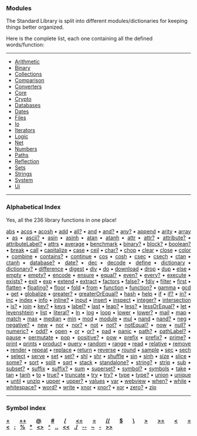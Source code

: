 ### Modules

The Standard Library is split into different modules/dictionaries for keeping things better organized.  

Here is the complete list, each one containing all the defined words/function:

---

- [Arithmetic](Library-‣-Arithmetic)
- [Binary](Library-‣-Binary)
- [Collections](Library-‣-Collections)
- [Comparison](Library-‣-Comparison)
- [Converters](Library-‣-Converters)
- [Core](Library-‣-Core)
- [Crypto](Library-‣-Crypto)
- [Databases](Library-‣-Databases)
- [Dates](Library-‣-Dates)
- [Files](Library-‣-Files)
- [Io](Library-‣-Io)
- [Iterators](Library-‣-Iterators)
- [Logic](Library-‣-Logic)
- [Net](Library-‣-Net)
- [Numbers](Library-‣-Numbers)
- [Paths](Library-‣-Paths)
- [Reflection](Library-‣-Reflection)
- [Sets](Library-‣-Sets)
- [Strings](Library-‣-Strings)
- [System](Library-‣-System)
- [Ui](Library-‣-Ui)

---

### Alphabetical Index

Yes, all the 236 library functions in one place!

<p align="justify">
<a href="Library-‣-Numbers#abs">abs</a> ▪︎ <a href="Library-‣-Numbers#acos">acos</a> ▪︎ <a href="Library-‣-Numbers#acosh">acosh</a> ▪︎ <a href="Library-‣-Arithmetic#add">add</a> ▪︎ <a href="Library-‣-Logic#all?">all?</a> ▪︎ <a href="Library-‣-Binary#and">and</a> ▪︎ <a href="Library-‣-Logic#and?">and?</a> ▪︎ <a href="Library-‣-Logic#any?">any?</a> ▪︎ <a href="Library-‣-Collections#append">append</a> ▪︎ <a href="Library-‣-Reflection#arity">arity</a> ▪︎ <a href="Library-‣-Converters#array">array</a> ▪︎ <a href="Library-‣-Converters#as">as</a> ▪︎ <a href="Library-‣-Strings#ascii?">ascii?</a> ▪︎ <a href="Library-‣-Numbers#asin">asin</a> ▪︎ <a href="Library-‣-Numbers#asinh">asinh</a> ▪︎ <a href="Library-‣-Numbers#atan">atan</a> ▪︎ <a href="Library-‣-Numbers#atanh">atanh</a> ▪︎ <a href="Library-‣-Reflection#attr">attr</a> ▪︎ <a href="Library-‣-Reflection#attr?">attr?</a> ▪︎ <a href="Library-‣-Reflection#attribute?">attribute?</a> ▪︎ <a href="Library-‣-Reflection#attributeLabel?">attributeLabel?</a> ▪︎ <a href="Library-‣-Reflection#attrs">attrs</a> ▪︎ <a href="Library-‣-Numbers#average">average</a> ▪︎ <a href="Library-‣-Reflection#benchmark">benchmark</a> ▪︎ <a href="Library-‣-Reflection#binary?">binary?</a> ▪︎ <a href="Library-‣-Reflection#block?">block?</a> ▪︎ <a href="Library-‣-Reflection#boolean?">boolean?</a> ▪︎ <a href="Library-‣-Core#break">break</a> ▪︎ <a href="Library-‣-Core#call">call</a> ▪︎ <a href="Library-‣-Strings#capitalize">capitalize</a> ▪︎ <a href="Library-‣-Core#case">case</a> ▪︎ <a href="Library-‣-Numbers#ceil">ceil</a> ▪︎ <a href="Library-‣-Reflection#char?">char?</a> ▪︎ <a href="Library-‣-Collections#chop">chop</a> ▪︎ <a href="Library-‣-Io#clear">clear</a> ▪︎ <a href="Library-‣-Databases#close">close</a> ▪︎ <a href="Library-‣-Strings#color">color</a> ▪︎ <a href="Library-‣-Collections#combine">combine</a> ▪︎ <a href="Library-‣-Collections#contains?">contains?</a> ▪︎ <a href="Library-‣-Core#continue">continue</a> ▪︎ <a href="Library-‣-Numbers#cos">cos</a> ▪︎ <a href="Library-‣-Numbers#cosh">cosh</a> ▪︎ <a href="Library-‣-Numbers#csec">csec</a> ▪︎ <a href="Library-‣-Numbers#csech">csech</a> ▪︎ <a href="Library-‣-Numbers#ctan">ctan</a> ▪︎ <a href="Library-‣-Numbers#ctanh">ctanh</a> ▪︎ <a href="Library-‣-Reflection#database?">database?</a> ▪︎ <a href="Library-‣-Reflection#date?">date?</a> ▪︎ <a href="Library-‣-Arithmetic#dec">dec</a> ▪︎ <a href="Library-‣-Crypto#decode">decode</a> ▪︎ <a href="Library-‣-Converters#define">define</a> ▪︎ <a href="Library-‣-Converters#dictionary">dictionary</a> ▪︎ <a href="Library-‣-Reflection#dictionary?">dictionary?</a> ▪︎ <a href="Library-‣-Sets#difference">difference</a> ▪︎ <a href="Library-‣-Crypto#digest">digest</a> ▪︎ <a href="Library-‣-Arithmetic#div">div</a> ▪︎ <a href="Library-‣-Core#do">do</a> ▪︎ <a href="Library-‣-Net#download">download</a> ▪︎ <a href="Library-‣-Collections#drop">drop</a> ▪︎ <a href="Library-‣-Core#dup">dup</a> ▪︎ <a href="Library-‣-Core#else">else</a> ▪︎ <a href="Library-‣-Collections#empty">empty</a> ▪︎ <a href="Library-‣-Collections#empty?">empty?</a> ▪︎ <a href="Library-‣-Crypto#encode">encode</a> ▪︎ <a href="Library-‣-System#ensure">ensure</a> ▪︎ <a href="Library-‣-Comparison#equal?">equal?</a> ▪︎ <a href="Library-‣-Numbers#even?">even?</a> ▪︎ <a href="Library-‣-Iterators#every?">every?</a> ▪︎ <a href="Library-‣-System#execute">execute</a> ▪︎ <a href="Library-‣-Files#exists?">exists?</a> ▪︎ <a href="Library-‣-System#exit">exit</a> ▪︎ <a href="Library-‣-Numbers#exp">exp</a> ▪︎ <a href="Library-‣-Collections#extend">extend</a> ▪︎ <a href="Library-‣-Paths#extract">extract</a> ▪︎ <a href="Library-‣-Numbers#factors">factors</a> ▪︎ <a href="Library-‣-Logic#false?">false?</a> ▪︎ <a href="Library-‣-Arithmetic#fdiv">fdiv</a> ▪︎ <a href="Library-‣-Iterators#filter">filter</a> ▪︎ <a href="Library-‣-Collections#first">first</a> ▪︎ <a href="Library-‣-Collections#flatten">flatten</a> ▪︎ <a href="Library-‣-Reflection#floating?">floating?</a> ▪︎ <a href="Library-‣-Numbers#floor">floor</a> ▪︎ <a href="Library-‣-Iterators#fold">fold</a> ▪︎ <a href="Library-‣-Converters#from">from</a> ▪︎ <a href="Library-‣-Converters#function">function</a> ▪︎ <a href="Library-‣-Reflection#function?">function?</a> ▪︎ <a href="Library-‣-Numbers#gamma">gamma</a> ▪︎ <a href="Library-‣-Numbers#gcd">gcd</a> ▪︎ <a href="Library-‣-Collections#get">get</a> ▪︎ <a href="Library-‣-Core#globalize">globalize</a> ▪︎ <a href="Library-‣-Comparison#greater?">greater?</a> ▪︎ <a href="Library-‣-Comparison#greaterOrEqual?">greaterOrEqual?</a> ▪︎ <a href="Library-‣-Crypto#hash">hash</a> ▪︎ <a href="Library-‣-Reflection#help">help</a> ▪︎ <a href="Library-‣-Core#if">if</a> ▪︎ <a href="Library-‣-Core#if?">if?</a> ▪︎ <a href="Library-‣-Collections#in?">in?</a> ▪︎ <a href="Library-‣-Arithmetic#inc">inc</a> ▪︎ <a href="Library-‣-Collections#index">index</a> ▪︎ <a href="Library-‣-Reflection#info">info</a> ▪︎ <a href="Library-‣-Reflection#inline?">inline?</a> ▪︎ <a href="Library-‣-Io#input">input</a> ▪︎ <a href="Library-‣-Collections#insert">insert</a> ▪︎ <a href="Library-‣-Reflection#inspect">inspect</a> ▪︎ <a href="Library-‣-Reflection#integer?">integer?</a> ▪︎ <a href="Library-‣-Sets#intersection">intersection</a> ▪︎ <a href="Library-‣-Reflection#is?">is?</a> ▪︎ <a href="Library-‣-Strings#join">join</a> ▪︎ <a href="Library-‣-Collections#key?">key?</a> ▪︎ <a href="Library-‣-Collections#keys">keys</a> ▪︎ <a href="Library-‣-Reflection#label?">label?</a> ▪︎ <a href="Library-‣-Collections#last">last</a> ▪︎ <a href="Library-‣-Dates#leap?">leap?</a> ▪︎ <a href="Library-‣-Comparison#less?">less?</a> ▪︎ <a href="Library-‣-Comparison#lessOrEqual?">lessOrEqual?</a> ▪︎ <a href="Library-‣-Core#let">let</a> ▪︎ <a href="Library-‣-Strings#levenshtein">levenshtein</a> ▪︎ <a href="Library-‣-System#list">list</a> ▪︎ <a href="Library-‣-Reflection#literal?">literal?</a> ▪︎ <a href="Library-‣-Numbers#ln">ln</a> ▪︎ <a href="Library-‣-Numbers#log">log</a> ▪︎ <a href="Library-‣-Iterators#loop">loop</a> ▪︎ <a href="Library-‣-Strings#lower">lower</a> ▪︎ <a href="Library-‣-Strings#lower?">lower?</a> ▪︎ <a href="Library-‣-Net#mail">mail</a> ▪︎ <a href="Library-‣-Iterators#map">map</a> ▪︎ <a href="Library-‣-Strings#match">match</a> ▪︎ <a href="Library-‣-Collections#max">max</a> ▪︎ <a href="Library-‣-Numbers#median">median</a> ▪︎ <a href="Library-‣-Collections#min">min</a> ▪︎ <a href="Library-‣-Arithmetic#mod">mod</a> ▪︎ <a href="Library-‣-Paths#module">module</a> ▪︎ <a href="Library-‣-Arithmetic#mul">mul</a> ▪︎ <a href="Library-‣-Binary#nand">nand</a> ▪︎ <a href="Library-‣-Logic#nand?">nand?</a> ▪︎ <a href="Library-‣-Arithmetic#neg">neg</a> ▪︎ <a href="Library-‣-Numbers#negative?">negative?</a> ▪︎ <a href="Library-‣-Core#new">new</a> ▪︎ <a href="Library-‣-Binary#nor">nor</a> ▪︎ <a href="Library-‣-Logic#nor?">nor?</a> ▪︎ <a href="Library-‣-Binary#not">not</a> ▪︎ <a href="Library-‣-Logic#not?">not?</a> ▪︎ <a href="Library-‣-Comparison#notEqual?">notEqual?</a> ▪︎ <a href="Library-‣-Dates#now">now</a> ▪︎ <a href="Library-‣-Reflection#null?">null?</a> ▪︎ <a href="Library-‣-Strings#numeric?">numeric?</a> ▪︎ <a href="Library-‣-Numbers#odd?">odd?</a> ▪︎ <a href="Library-‣-Databases#open">open</a> ▪︎ <a href="Library-‣-Binary#or">or</a> ▪︎ <a href="Library-‣-Logic#or?">or?</a> ▪︎ <a href="Library-‣-Strings#pad">pad</a> ▪︎ <a href="Library-‣-System#panic">panic</a> ▪︎ <a href="Library-‣-Reflection#path?">path?</a> ▪︎ <a href="Library-‣-Reflection#pathLabel?">pathLabel?</a> ▪︎ <a href="Library-‣-System#pause">pause</a> ▪︎ <a href="Library-‣-Collections#permutate">permutate</a> ▪︎ <a href="Library-‣-Core#pop">pop</a> ▪︎ <a href="Library-‣-Numbers#positive?">positive?</a> ▪︎ <a href="Library-‣-Arithmetic#pow">pow</a> ▪︎ <a href="Library-‣-Strings#prefix">prefix</a> ▪︎ <a href="Library-‣-Strings#prefix?">prefix?</a> ▪︎ <a href="Library-‣-Numbers#prime?">prime?</a> ▪︎ <a href="Library-‣-Io#print">print</a> ▪︎ <a href="Library-‣-Io#prints">prints</a> ▪︎ <a href="Library-‣-Numbers#product">product</a> ▪︎ <a href="Library-‣-Databases#query">query</a> ▪︎ <a href="Library-‣-Numbers#random">random</a> ▪︎ <a href="Library-‣-Numbers#range">range</a> ▪︎ <a href="Library-‣-Files#read">read</a> ▪︎ <a href="Library-‣-Paths#relative">relative</a> ▪︎ <a href="Library-‣-Collections#remove">remove</a> ▪︎ <a href="Library-‣-Strings#render">render</a> ▪︎ <a href="Library-‣-Collections#repeat">repeat</a> ▪︎ <a href="Library-‣-Strings#replace">replace</a> ▪︎ <a href="Library-‣-Core#return">return</a> ▪︎ <a href="Library-‣-Collections#reverse">reverse</a> ▪︎ <a href="Library-‣-Numbers#round">round</a> ▪︎ <a href="Library-‣-Collections#sample">sample</a> ▪︎ <a href="Library-‣-Numbers#sec">sec</a> ▪︎ <a href="Library-‣-Numbers#sech">sech</a> ▪︎ <a href="Library-‣-Iterators#select">select</a> ▪︎ <a href="Library-‣-Net#serve">serve</a> ▪︎ <a href="Library-‣-Collections#set">set</a> ▪︎ <a href="Library-‣-Reflection#set?">set?</a> ▪︎ <a href="Library-‣-Binary#shl">shl</a> ▪︎ <a href="Library-‣-Binary#shr">shr</a> ▪︎ <a href="Library-‣-Collections#shuffle">shuffle</a> ▪︎ <a href="Library-‣-Numbers#sin">sin</a> ▪︎ <a href="Library-‣-Numbers#sinh">sinh</a> ▪︎ <a href="Library-‣-Collections#size">size</a> ▪︎ <a href="Library-‣-Collections#slice">slice</a> ▪︎ <a href="Library-‣-Iterators#some?">some?</a> ▪︎ <a href="Library-‣-Collections#sort">sort</a> ▪︎ <a href="Library-‣-Collections#split">split</a> ▪︎ <a href="Library-‣-Numbers#sqrt">sqrt</a> ▪︎ <a href="Library-‣-Reflection#stack">stack</a> ▪︎ <a href="Library-‣-Reflection#standalone?">standalone?</a> ▪︎ <a href="Library-‣-Reflection#string?">string?</a> ▪︎ <a href="Library-‣-Strings#strip">strip</a> ▪︎ <a href="Library-‣-Arithmetic#sub">sub</a> ▪︎ <a href="Library-‣-Sets#subset?">subset?</a> ▪︎ <a href="Library-‣-Strings#suffix">suffix</a> ▪︎ <a href="Library-‣-Strings#suffix?">suffix?</a> ▪︎ <a href="Library-‣-Numbers#sum">sum</a> ▪︎ <a href="Library-‣-Sets#superset?">superset?</a> ▪︎ <a href="Library-‣-Reflection#symbol?">symbol?</a> ▪︎ <a href="Library-‣-Reflection#symbols">symbols</a> ▪︎ <a href="Library-‣-Collections#take">take</a> ▪︎ <a href="Library-‣-Numbers#tan">tan</a> ▪︎ <a href="Library-‣-Numbers#tanh">tanh</a> ▪︎ <a href="Library-‣-Converters#to">to</a> ▪︎ <a href="Library-‣-Logic#true?">true?</a> ▪︎ <a href="Library-‣-Strings#truncate">truncate</a> ▪︎ <a href="Library-‣-Core#try">try</a> ▪︎ <a href="Library-‣-Core#try?">try?</a> ▪︎ <a href="Library-‣-Reflection#type">type</a> ▪︎ <a href="Library-‣-Reflection#type?">type?</a> ▪︎ <a href="Library-‣-Sets#union">union</a> ▪︎ <a href="Library-‣-Collections#unique">unique</a> ▪︎ <a href="Library-‣-Core#until">until</a> ▪︎ <a href="Library-‣-Files#unzip">unzip</a> ▪︎ <a href="Library-‣-Strings#upper">upper</a> ▪︎ <a href="Library-‣-Strings#upper?">upper?</a> ▪︎ <a href="Library-‣-Collections#values">values</a> ▪︎ <a href="Library-‣-Core#var">var</a> ▪︎ <a href="Library-‣-Ui#webview">webview</a> ▪︎ <a href="Library-‣-Core#when?">when?</a> ▪︎ <a href="Library-‣-Core#while">while</a> ▪︎ <a href="Library-‣-Strings#whitespace?">whitespace?</a> ▪︎ <a href="Library-‣-Reflection#word?">word?</a> ▪︎ <a href="Library-‣-Files#write">write</a> ▪︎ <a href="Library-‣-Binary#xnor">xnor</a> ▪︎ <a href="Library-‣-Logic#xnor?">xnor?</a> ▪︎ <a href="Library-‣-Binary#xor">xor</a> ▪︎ <a href="Library-‣-Numbers#zero?">zero?</a> ▪︎ <a href="Library-‣-Files#zip">zip</a>
</p>

---

### Symbol index

<p align="justify">
<a href="Library-‣-Arithmetic#add"><b>+</b></a>&nbsp;&nbsp;&nbsp;<a href="Library-‣-Collections#append"><b>++</b></a>&nbsp;&nbsp;&nbsp;<a href="Library-‣-Converters#array"><b>@</b></a>&nbsp;&nbsp;&nbsp;<a href="Library-‣-Converters#dictionary"><b>#</b></a>&nbsp;&nbsp;&nbsp;<a href="Library-‣-Arithmetic#div"><b>/</b></a>&nbsp;&nbsp;&nbsp;<a href="Library-‣-Core#dup"><b>&lt;=</b></a>&nbsp;&nbsp;&nbsp;<a href="Library-‣-Comparison#equal?"><b>=</b></a>&nbsp;&nbsp;&nbsp;<a href="Library-‣-Arithmetic#fdiv"><b>//</b></a>&nbsp;&nbsp;&nbsp;<a href="Library-‣-Converters#function"><b>$</b></a>&nbsp;&nbsp;&nbsp;<a href="Library-‣-Collections#get"><b>\</b></a>&nbsp;&nbsp;&nbsp;<a href="Library-‣-Comparison#greater?"><b>&gt;</b></a>&nbsp;&nbsp;&nbsp;<a href="Library-‣-Comparison#greaterOrEqual?"><b>&gt;=</b></a>&nbsp;&nbsp;&nbsp;<a href="Library-‣-Comparison#less?"><b>&lt;</b></a>&nbsp;&nbsp;&nbsp;<a href="Library-‣-Comparison#lessOrEqual?"><b>=&lt;</b></a>&nbsp;&nbsp;&nbsp;<a href="Library-‣-Core#let"><b>:</b></a>&nbsp;&nbsp;&nbsp;<a href="Library-‣-Arithmetic#mod"><b>%</b></a>&nbsp;&nbsp;&nbsp;<a href="Library-‣-Arithmetic#mul"><b>*</b></a>&nbsp;&nbsp;&nbsp;<a href="Library-‣-Comparison#notEqual?"><b>&lt;&gt;</b></a>&nbsp;&nbsp;&nbsp;<a href="Library-‣-Arithmetic#pow"><b>^</b></a>&nbsp;&nbsp;&nbsp;<a href="Library-‣-Numbers#range"><b>..</b></a>&nbsp;&nbsp;&nbsp;<a href="Library-‣-Files#read"><b>&lt;&lt;</b></a>&nbsp;&nbsp;&nbsp;<a href="Library-‣-Paths#relative"><b>./</b></a>&nbsp;&nbsp;&nbsp;<a href="Library-‣-Collections#remove"><b>--</b></a>&nbsp;&nbsp;&nbsp;<a href="Library-‣-Strings#render"><b>~</b></a>&nbsp;&nbsp;&nbsp;<a href="Library-‣-Arithmetic#sub"><b>-</b></a>&nbsp;&nbsp;&nbsp;<a href="Library-‣-Files#write"><b>&gt;&gt;</b></a>
</p>